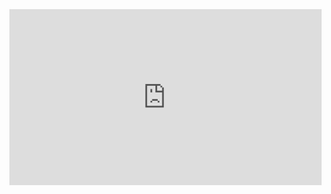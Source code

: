 <iframe width="560" height="315" src="https://www.youtube.com/embed/GSTcpE_W-8E" title="YouTube video player" frameborder="0" allow="accelerometer; autoplay; clipboard-write; encrypted-media; gyroscope; picture-in-picture" allowfullscreen></iframe>